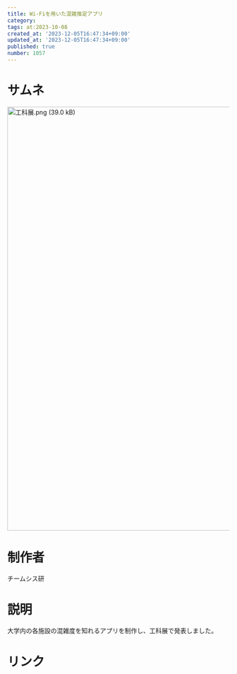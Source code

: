 ```yaml
---
title: Wi-Fiを用いた混雑推定アプリ
category:
tags: at:2023-10-08
created_at: '2023-12-05T16:47:34+09:00'
updated_at: '2023-12-05T16:47:34+09:00'
published: true
number: 1057
---
```


# サムネ
<img width="960" alt="工科展.png (39.0 kB)" src="/img/markdown/1057/e2707c12-e501-419b-ac59-370ed8a52980.png">

# 制作者
チームシス研

# 説明
大学内の各施設の混雑度を知れるアプリを制作し、工科展で発表しました。

# リンク

